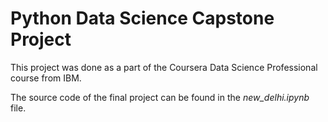 # Python Data Science Capstone Project

This project was done as a part of the Coursera Data Science Professional course from IBM.

The source code of the final project can be found in the *new_delhi.ipynb* file.
